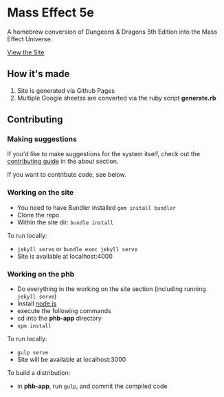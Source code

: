 # Mass Effect 5e
A homebrew conversion of Dungeons & Dragons 5th Edition into the Mass Effect Universe.

 [View the Site](https://queryluke.github.io/masseffect-5e)
 
 ## How it's made
 
 1. Site is generated via Github Pages
 2. Multiple Google sheetss are converted via the ruby script **generate.rb**
 
 ## Contributing
 
 ### Making suggestions
 
 If you'd like to make suggestions for the system itself, check out the [contributing guide](http://queryluke.github.io/masseffect-5e/about) 
 in the about section.
 
 If you want to contribute code, see below.
 
 ### Working on the site
 * You need to have Bundler installed `gem install bundler`
 * Clone the repo
 * Within the site dir: `bundle install`
 
 To run locally:
 
 * `jekyll serve` or `bundle exec jekyll serve`
 * Site is available at localhost:4000
 
 ### Working on the phb
  * Do everything in the working on the site section (including running `jekyll serve`)
  * Install [node.js](https://nodejs.org/en/)
  * execute the following commands
  * cd into the **phb-app** directory
  * `npm install`
  
To run locally:
 * `gulp serve`
 * Site will be available at localhost:3000

To build a distribution:
* in **phb-app**, run `gulp`, and commit the compiled code
